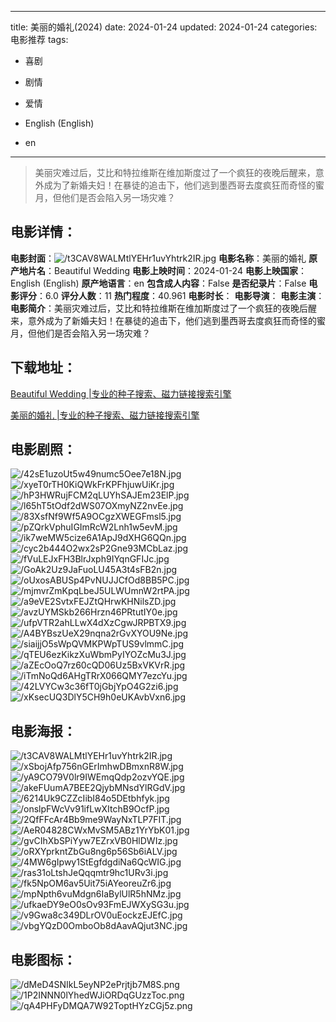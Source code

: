 
---
title: 美丽的婚礼(2024)
date: 2024-01-24
updated: 2024-01-24
categories: 电影推荐
tags:
- 喜剧
- 剧情
- 爱情

- English (English)
- en
---


> 美丽灾难过后，艾比和特拉维斯在维加斯度过了一个疯狂的夜晚后醒来，意外成为了新婚夫妇！在暴徒的追击下，他们逃到墨西哥去度疯狂而奇怪的蜜月，但他们是否会陷入另一场灾难？

## **电影详情**：

**电影封面**：<img src="https://image.tmdb.org/t/p/w200/t3CAV8WALMtlYEHr1uvYhtrk2IR.jpg" alt="/t3CAV8WALMtlYEHr1uvYhtrk2IR.jpg" title="/t3CAV8WALMtlYEHr1uvYhtrk2IR.jpg">
**电影名称**：美丽的婚礼
**原产地片名**：Beautiful Wedding
**电影上映时间**：2024-01-24
**电影上映国家**：English (English)
**原产地语言**：en
**包含成人内容**：False
**是否纪录片**：False
**电影评分**：6.0
**评分人数**：11
**热门程度**：40.961
**电影时长**：
**电影导演**：
**电影主演**：
**电影简介**：美丽灾难过后，艾比和特拉维斯在维加斯度过了一个疯狂的夜晚后醒来，意外成为了新婚夫妇！在暴徒的追击下，他们逃到墨西哥去度疯狂而奇怪的蜜月，但他们是否会陷入另一场灾难？

## **下载地址**：
[Beautiful Wedding |专业的种子搜索、磁力链接搜索引擎](https://movie.amd794.com:2083/?search=Beautiful%20Wedding&ordering=&mode=match_phrase&page_size=10&page=1)

[美丽的婚礼 |专业的种子搜索、磁力链接搜索引擎](https://movie.amd794.com:2083/?search=%E7%BE%8E%E4%B8%BD%E7%9A%84%E5%A9%9A%E7%A4%BC&ordering=&mode=match_phrase&page_size=10&page=1)
 

## **电影剧照**：
<img src="https://image.tmdb.org/t/p/original/42sE1uzoUt5w49numc5Oee7e18N.jpg" alt="/42sE1uzoUt5w49numc5Oee7e18N.jpg" title="/42sE1uzoUt5w49numc5Oee7e18N.jpg"><img src="https://image.tmdb.org/t/p/original/xyeT0rTH0KiQWkFrKPFhjuwUiKr.jpg" alt="/xyeT0rTH0KiQWkFrKPFhjuwUiKr.jpg" title="/xyeT0rTH0KiQWkFrKPFhjuwUiKr.jpg"><img src="https://image.tmdb.org/t/p/original/hP3HWRujFCM2qLUYhSAJEm23ElP.jpg" alt="/hP3HWRujFCM2qLUYhSAJEm23ElP.jpg" title="/hP3HWRujFCM2qLUYhSAJEm23ElP.jpg"><img src="https://image.tmdb.org/t/p/original/l65hT5tOdf2dWS07OXmyNZ2nvEe.jpg" alt="/l65hT5tOdf2dWS07OXmyNZ2nvEe.jpg" title="/l65hT5tOdf2dWS07OXmyNZ2nvEe.jpg"><img src="https://image.tmdb.org/t/p/original/83XsfNf9Wf5A9OCgzXWEGFmsl5.jpg" alt="/83XsfNf9Wf5A9OCgzXWEGFmsl5.jpg" title="/83XsfNf9Wf5A9OCgzXWEGFmsl5.jpg"><img src="https://image.tmdb.org/t/p/original/pZQrkVphuIGImRcW2Lnh1w5evM.jpg" alt="/pZQrkVphuIGImRcW2Lnh1w5evM.jpg" title="/pZQrkVphuIGImRcW2Lnh1w5evM.jpg"><img src="https://image.tmdb.org/t/p/original/ik7weMW5cize6A1ApJ9dXHG6QQn.jpg" alt="/ik7weMW5cize6A1ApJ9dXHG6QQn.jpg" title="/ik7weMW5cize6A1ApJ9dXHG6QQn.jpg"><img src="https://image.tmdb.org/t/p/original/cyc2b444O2wx2sP2Gne93MCbLaz.jpg" alt="/cyc2b444O2wx2sP2Gne93MCbLaz.jpg" title="/cyc2b444O2wx2sP2Gne93MCbLaz.jpg"><img src="https://image.tmdb.org/t/p/original/fVuLEJxFH3BlrJxph9IYqnGFIJc.jpg" alt="/fVuLEJxFH3BlrJxph9IYqnGFIJc.jpg" title="/fVuLEJxFH3BlrJxph9IYqnGFIJc.jpg"><img src="https://image.tmdb.org/t/p/original/GoAk2Uz9JaFuoLU45A3t4sFB2n.jpg" alt="/GoAk2Uz9JaFuoLU45A3t4sFB2n.jpg" title="/GoAk2Uz9JaFuoLU45A3t4sFB2n.jpg"><img src="https://image.tmdb.org/t/p/original/oUxosABUSp4PvNUJJCfOd8BB5PC.jpg" alt="/oUxosABUSp4PvNUJJCfOd8BB5PC.jpg" title="/oUxosABUSp4PvNUJJCfOd8BB5PC.jpg"><img src="https://image.tmdb.org/t/p/original/mjmvrZmKpqLbeJ5ULWUmnW2rtPA.jpg" alt="/mjmvrZmKpqLbeJ5ULWUmnW2rtPA.jpg" title="/mjmvrZmKpqLbeJ5ULWUmnW2rtPA.jpg"><img src="https://image.tmdb.org/t/p/original/a9eVE2SvtxFEJZtQHrwKHNilsZD.jpg" alt="/a9eVE2SvtxFEJZtQHrwKHNilsZD.jpg" title="/a9eVE2SvtxFEJZtQHrwKHNilsZD.jpg"><img src="https://image.tmdb.org/t/p/original/avzUYMSkb266Hrzn46PRtutIY0e.jpg" alt="/avzUYMSkb266Hrzn46PRtutIY0e.jpg" title="/avzUYMSkb266Hrzn46PRtutIY0e.jpg"><img src="https://image.tmdb.org/t/p/original/ufpVTR2ahLLwX4dXzCgwJRPBTX9.jpg" alt="/ufpVTR2ahLLwX4dXzCgwJRPBTX9.jpg" title="/ufpVTR2ahLLwX4dXzCgwJRPBTX9.jpg"><img src="https://image.tmdb.org/t/p/original/A4BYBszUeX29nqna2rGvXYOU9Ne.jpg" alt="/A4BYBszUeX29nqna2rGvXYOU9Ne.jpg" title="/A4BYBszUeX29nqna2rGvXYOU9Ne.jpg"><img src="https://image.tmdb.org/t/p/original/siaijjO5sWpQVMKPWpTUS9vlmmC.jpg" alt="/siaijjO5sWpQVMKPWpTUS9vlmmC.jpg" title="/siaijjO5sWpQVMKPWpTUS9vlmmC.jpg"><img src="https://image.tmdb.org/t/p/original/qTEU6ezKikzXuWbmPyIYOZcMu3J.jpg" alt="/qTEU6ezKikzXuWbmPyIYOZcMu3J.jpg" title="/qTEU6ezKikzXuWbmPyIYOZcMu3J.jpg"><img src="https://image.tmdb.org/t/p/original/aZEcOoQ7rz60cQD06Uz5BxVKVrR.jpg" alt="/aZEcOoQ7rz60cQD06Uz5BxVKVrR.jpg" title="/aZEcOoQ7rz60cQD06Uz5BxVKVrR.jpg"><img src="https://image.tmdb.org/t/p/original/iTmNoQd6AHgTRrX066QMY7ezcYu.jpg" alt="/iTmNoQd6AHgTRrX066QMY7ezcYu.jpg" title="/iTmNoQd6AHgTRrX066QMY7ezcYu.jpg"><img src="https://image.tmdb.org/t/p/original/42LVYCw3c36fT0jGbjYpO4G2zi6.jpg" alt="/42LVYCw3c36fT0jGbjYpO4G2zi6.jpg" title="/42LVYCw3c36fT0jGbjYpO4G2zi6.jpg"><img src="https://image.tmdb.org/t/p/original/xKsecUQ3DlY5CH9h0eUKAvbVxn6.jpg" alt="/xKsecUQ3DlY5CH9h0eUKAvbVxn6.jpg" title="/xKsecUQ3DlY5CH9h0eUKAvbVxn6.jpg">

## **电影海报**：
<img src="https://image.tmdb.org/t/p/original/t3CAV8WALMtlYEHr1uvYhtrk2IR.jpg" alt="/t3CAV8WALMtlYEHr1uvYhtrk2IR.jpg" title="/t3CAV8WALMtlYEHr1uvYhtrk2IR.jpg"><img src="https://image.tmdb.org/t/p/original/xSbojAfp756nGErImhwDBmxnR8W.jpg" alt="/xSbojAfp756nGErImhwDBmxnR8W.jpg" title="/xSbojAfp756nGErImhwDBmxnR8W.jpg"><img src="https://image.tmdb.org/t/p/original/yA9CO79V0lr9IWEmqQdp2ozvYQE.jpg" alt="/yA9CO79V0lr9IWEmqQdp2ozvYQE.jpg" title="/yA9CO79V0lr9IWEmqQdp2ozvYQE.jpg"><img src="https://image.tmdb.org/t/p/original/akeFUumA7BEE2QjybMNsdYlRGdV.jpg" alt="/akeFUumA7BEE2QjybMNsdYlRGdV.jpg" title="/akeFUumA7BEE2QjybMNsdYlRGdV.jpg"><img src="https://image.tmdb.org/t/p/original/6214Uk9CZZcIibI84o5DEtbhfyk.jpg" alt="/6214Uk9CZZcIibI84o5DEtbhfyk.jpg" title="/6214Uk9CZZcIibI84o5DEtbhfyk.jpg"><img src="https://image.tmdb.org/t/p/original/onslpFWcVv91ifLwXItchB9OcfP.jpg" alt="/onslpFWcVv91ifLwXItchB9OcfP.jpg" title="/onslpFWcVv91ifLwXItchB9OcfP.jpg"><img src="https://image.tmdb.org/t/p/original/2QfFFcAr4Bb9me9WayNxTLP7FIT.jpg" alt="/2QfFFcAr4Bb9me9WayNxTLP7FIT.jpg" title="/2QfFFcAr4Bb9me9WayNxTLP7FIT.jpg"><img src="https://image.tmdb.org/t/p/original/AeR04828CWxMvSM5ABz1YrYbK01.jpg" alt="/AeR04828CWxMvSM5ABz1YrYbK01.jpg" title="/AeR04828CWxMvSM5ABz1YrYbK01.jpg"><img src="https://image.tmdb.org/t/p/original/gvCIhXbSPiYyw7EZrxVB0HlDWIz.jpg" alt="/gvCIhXbSPiYyw7EZrxVB0HlDWIz.jpg" title="/gvCIhXbSPiYyw7EZrxVB0HlDWIz.jpg"><img src="https://image.tmdb.org/t/p/original/oRXYprkntZbGu8ng6p56Sb6iALV.jpg" alt="/oRXYprkntZbGu8ng6p56Sb6iALV.jpg" title="/oRXYprkntZbGu8ng6p56Sb6iALV.jpg"><img src="https://image.tmdb.org/t/p/original/4MW6gIpwy1StEgfdgdiNa6QcWIG.jpg" alt="/4MW6gIpwy1StEgfdgdiNa6QcWIG.jpg" title="/4MW6gIpwy1StEgfdgdiNa6QcWIG.jpg"><img src="https://image.tmdb.org/t/p/original/ras31oLtshJeQqqmtr9hc1URv3i.jpg" alt="/ras31oLtshJeQqqmtr9hc1URv3i.jpg" title="/ras31oLtshJeQqqmtr9hc1URv3i.jpg"><img src="https://image.tmdb.org/t/p/original/fk5NpOM6av5Uit75iAYeoreuZr6.jpg" alt="/fk5NpOM6av5Uit75iAYeoreuZr6.jpg" title="/fk5NpOM6av5Uit75iAYeoreuZr6.jpg"><img src="https://image.tmdb.org/t/p/original/mpNpth6vuMdgn6IaBylUlR5hNMz.jpg" alt="/mpNpth6vuMdgn6IaBylUlR5hNMz.jpg" title="/mpNpth6vuMdgn6IaBylUlR5hNMz.jpg"><img src="https://image.tmdb.org/t/p/original/ufkaeDY9eO0sOv93FmEJWXySG3u.jpg" alt="/ufkaeDY9eO0sOv93FmEJWXySG3u.jpg" title="/ufkaeDY9eO0sOv93FmEJWXySG3u.jpg"><img src="https://image.tmdb.org/t/p/original/v9Gwa8c349DLrOV0uEockzEJEfC.jpg" alt="/v9Gwa8c349DLrOV0uEockzEJEfC.jpg" title="/v9Gwa8c349DLrOV0uEockzEJEfC.jpg"><img src="https://image.tmdb.org/t/p/original/vbgYQzD0OmboOb8dAavAQjut3NC.jpg" alt="/vbgYQzD0OmboOb8dAavAQjut3NC.jpg" title="/vbgYQzD0OmboOb8dAavAQjut3NC.jpg">

## **电影图标**：
<img src="https://image.tmdb.org/t/p/original/dMeD4SNIkL5eyNP2ePrjtjb7M8S.png" alt="/dMeD4SNIkL5eyNP2ePrjtjb7M8S.png" title="/dMeD4SNIkL5eyNP2ePrjtjb7M8S.png"><img src="https://image.tmdb.org/t/p/original/1P2INNN0lYhedWJiORDqGUzzToc.png" alt="/1P2INNN0lYhedWJiORDqGUzzToc.png" title="/1P2INNN0lYhedWJiORDqGUzzToc.png"><img src="https://image.tmdb.org/t/p/original/qA4PHFyDMQA7W92ToptHYzCGj5z.png" alt="/qA4PHFyDMQA7W92ToptHYzCGj5z.png" title="/qA4PHFyDMQA7W92ToptHYzCGj5z.png">
